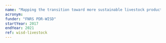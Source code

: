 ```yaml
---
name: "Mapping the transition toward more sustainable livestock production systems"
acronym: 
funder: "FNRS PDR-WISD"
startYear: 2017
endYear: 2021
ref: wisd-livestock
---
```


